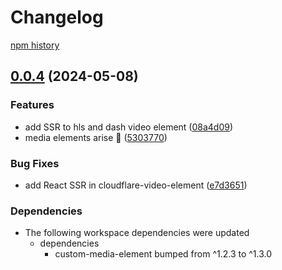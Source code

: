 # Changelog

[npm history][1]

[1]: https://www.npmjs.com/package/dash-video-element?activeTab=versions


## [0.0.4](https://github.com/muxinc/media-elements/compare/dash-video-element-v0.0.3...dash-video-element@0.0.4) (2024-05-08)


### Features

* add SSR to hls and dash video element ([08a4d09](https://github.com/muxinc/media-elements/commit/08a4d09c7a514e9d22a74a9b21abf7df2c27298d))
* media elements arise 🌱 ([5303770](https://github.com/muxinc/media-elements/commit/530377067b9d87b464b3c4eadc93c6b210deac56))


### Bug Fixes

* add React SSR in cloudflare-video-element ([e7d3651](https://github.com/muxinc/media-elements/commit/e7d36517ce2682a6642e3dbcb2e48875678d53bd))


### Dependencies

* The following workspace dependencies were updated
  * dependencies
    * custom-media-element bumped from ^1.2.3 to ^1.3.0
